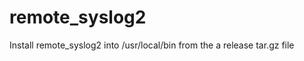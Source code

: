 remote_syslog2
==============

Install remote_syslog2 into /usr/local/bin from the a release tar.gz file

